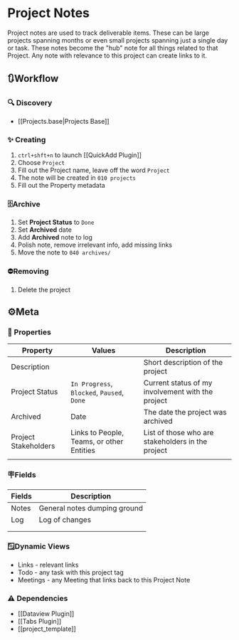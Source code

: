 # Project Notes

Project notes are used to track deliverable items. These can be large projects spanning months or even small projects spanning just a single day or task. These notes become the "hub" note for all things related to that Project. Any note with relevance to this project can create links to it.

## 🔃Workflow

### 🔍 Discovery

- [[Projects.base|Projects Base]]

### ✨ Creating

1. `ctrl+shft+n` to launch [[QuickAdd Plugin]]
2. Choose `Project`
3. Fill out the Project name, leave off the word `Project`
4. The note will be created in `010 projects`
5. Fill out the Property metadata

### 🗄️Archive

1. Set **Project Status** to `Done`
2. Set **Archived** date
3. Add **Archived** note to log
4. Polish note, remove irrelevant info, add missing links
5. Move the note to `040 archives/`

### ⛔Removing

1. Delete the project

## ⚙️Meta

### 🔩 Properties

| Property             | Values                                     | Description                                       |
| -------------------- | ------------------------------------------ | ------------------------------------------------- |
| Description          |                                            | Short description of the project                  |
| Project Status       | `In Progress`, `Blocked`, `Paused`, `Done` | Current status of my involvement with the project |
| Archived             | Date                                       | The date the project was archived                 |
| Project Stakeholders | Links to People, Teams, or other Entities  | List of those who are stakeholders in the project |
|                      |                                            |                                                   |

### 🪧Fields

| Fields                        | Description                                         |
| ----------------------------- | --------------------------------------------------- |
| Notes                         | General notes dumping ground                        |
| Log                           | Log of changes                                      |
|                               |                                                     |
|                               |                                                     |

### 🪟Dynamic Views

- Links - relevant links
- Todo - any task with this project tag
- Meetings - any Meeting that links back to this Project Note

### ⚠️ Dependencies

- [[Dataview Plugin]]
- [[Tabs Plugin]]
- [[project_template]]
